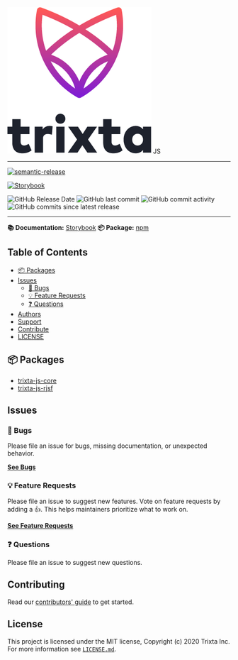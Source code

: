 <img src="https://raw.githubusercontent.com/trixtateam/trixta-js/master/docs/images/trixta-logo.png" alt="trixta logo"  />
JS
<hr />

[![semantic-release](https://img.shields.io/badge/%20%20%F0%9F%93%A6%F0%9F%9A%80-semantic--release-e10079.svg)](https://github.com/semantic-release/semantic-release)

[![Storybook](https://cdn.jsdelivr.net/gh/storybookjs/brand@main/badge/badge-storybook.svg)](https://trixtateam.github.io/trixta-js/)

![GitHub Release Date](https://img.shields.io/github/release-date/trixtateam/trixta-js)
![GitHub last commit](https://img.shields.io/github/last-commit/trixtateam/trixta-js)
![GitHub commit activity](https://img.shields.io/github/commit-activity/m/trixtateam/trixta-js)
![GitHub commits since latest release](https://img.shields.io/github/commits-since/trixtateam/trixta-js/latest)

---

**📚 Documentation:** [Storybook](https://trixtateam.github.io/trixta-js/?path=/docs/introduction--page)
**📦 Package:** [npm](https://www.npmjs.com/package/@trixtateam/trixta-js-core)

## Table of Contents

- [📦 Packages](#-packages)
- [Issues](#issues)
  - [🐛 Bugs](#-bugs)
  - [💡 Feature Requests](#-feature-requests)
  - [❓ Questions](#-questions)
- [Authors](#authors)
- [Support](#support)
- [Contribute](#contribute)
- [LICENSE](#license)

## 📦 Packages

<!-- prettier-ignore-start -->
<!-- START packages - please keep comment here to allow auto update -->
- [trixta-js-core](https://github.com/trixtateam/trixta-js/tree/master/packages/core)
- [trixta-js-rjsf](https://github.com/trixtateam/trixta-js/tree/master/packages/rjsf)

<!-- END packages - please keep comment here to allow auto update -->
<!-- prettier-ignore-end -->

## Issues

### 🐛 Bugs

Please file an issue for bugs, missing documentation, or unexpected behavior.

[**See Bugs**][bugs]

### 💡 Feature Requests

Please file an issue to suggest new features. Vote on feature requests by adding
a 👍. This helps maintainers prioritize what to work on.

[**See Feature Requests**][requests]

### ❓ Questions

Please file an issue to suggest new questions.


## Contributing

Read our [contributors' guide](https://github.com/trixtateam/trixta-js/blob/master/CONTRIBUTING.md) to get started.

## License

This project is licensed under the MIT license, Copyright (c) 2020 Trixta Inc.
For more information see [`LICENSE.md`](https://github.com/trixtateam/trixta-js/blob/master/LICENSE.md).

<!-- prettier-ignore-start -->
[bugs]: https://github.com/trixtateam/trixta-js/issues?q=is%3Aissue+is%3Aopen+label%3Abug+sort%3Acreated-desc
[github]: https://github.com/trixtateam/trixta-js
[requests]: https://github.com/trixtateam/trixta-js/issues?q=is%3Aissue+sort%3Areactions-%2B1-desc+label%3Aenhancement+is%3Aopen
<!-- prettier-ignore-end -->
